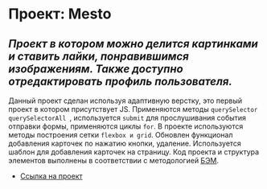 # Проект: Mesto

_Проект в котором можно делится картинками и ставить лайки, понравившимся изображениям. Также доступно отредактировать профиль пользователя._
-----

Данный проект сделан используя адаптивную верстку, это первый проект в котором присутствует JS. Применяются методы ```querySelector``` ```querySelectorAll ```, используется ```submit``` для прослушивания события отправки формы, применяются циклы ```for```. В проекте используются методы построения сетки ```flexbox и grid```. Обновлен функционал добавления карточек по нажатию кнопки, удаление. Используется шаблон для добавления карточек на страницу. Код проекта и структура элементов выполнены в соответствии с методологией [БЭМ](https://ru.bem.info/methodology/).


* [Ссылка на проект](https://ilya-bikmetov.github.io/mesto/index.html)
